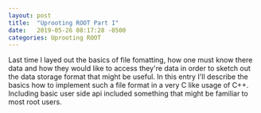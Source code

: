 ```yaml
---
layout: post
title:  "Uprooting ROOT Part I"
date:   2019-05-26 08:17:28 -0500
categories: Uprooting ROOT
---
```

 
Last time I layed out the basics of file fomatting, how one must know there data and how they would like to access they're data in order to sketch out the data storage format that might be useful.
In this entry I'll describe the basics how to implement such a file format in a very C like usage of C++. Including basic user side api included something that might be familiar to most root users.


